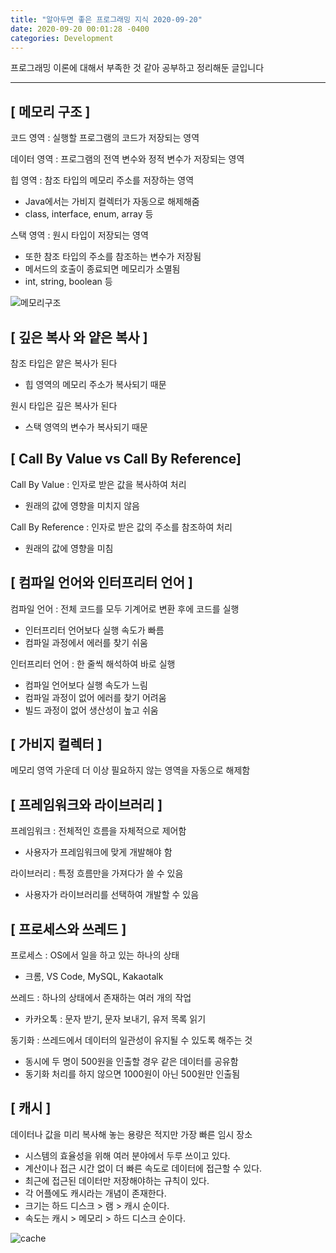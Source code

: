 ```yaml
---
title: "알아두면 좋은 프로그래밍 지식 2020-09-20"
date: 2020-09-20 00:01:28 -0400
categories: Development
---
```


프로그래밍 이론에 대해서 부족한 것 같아 공부하고 정리해둔 글입니다
<hr>

## [ 메모리 구조 ]
코드 영역 : 실행할 프로그램의 코드가 저장되는 영역

데이터 영역 : 프로그램의 전역 변수와 정적 변수가 저장되는 영역

힙 영역 : 참조 타입의 메모리 주소를 저장하는 영역
- Java에서는 가비지 컬렉터가 자동으로 해제해줌
- class, interface, enum, array 등

스택 영역 : 원시 타입이 저장되는 영역 
- 또한 참조 타입의 주소를 참조하는 변수가 저장됨
- 메서드의 호출이 종료되면 메모리가 소멸됨 
- int, string, boolean 등

![메모리구조](https://user-images.githubusercontent.com/52072077/112745270-0b4e6500-8fe2-11eb-894e-4a420fdf6c2b.png)

## [ 깊은 복사 와 얕은 복사 ]
참조 타입은 얕은 복사가 된다 
- 힙 영역의 메모리 주소가 복사되기 때문

원시 타입은 깊은 복사가 된다 
- 스택 영역의 변수가 복사되기 때문

## [ Call By Value vs Call By Reference]
Call By Value : 인자로 받은 값을 복사하여 처리 
- 원래의 값에 영향을 미치지 않음

Call By Reference : 인자로 받은 값의 주소를 참조하여 처리
- 원래의 값에 영향을 미침

## [ 컴파일 언어와 인터프리터 언어 ]
컴파일 언어 : 전체 코드를 모두 기계어로 변환 후에 코드를 실행
- 인터프리터 언어보다 실행 속도가 빠름
- 컴파일 과정에서 에러를 찾기 쉬움

인터프리터 언어 : 한 줄씩 해석하여 바로 실행
- 컴파일 언어보다 실행 속도가 느림 
- 컴파일 과정이 없어 에러를 찾기 어려움 
- 빌드 과정이 없어 생산성이 높고 쉬움

## [ 가비지 컬렉터 ]
메모리 영역 가운데 더 이상 필요하지 않는 영역을 자동으로 해제함

## [ 프레임워크와 라이브러리 ]
프레임워크 : 전체적인 흐름을 자체적으로 제어함
- 사용자가 프레임워크에 맞게 개발해야 함 

라이브러리 : 특정 흐름만을 가져다가 쓸 수 있음
- 사용자가 라이브러리를 선택하여 개발할 수 있음

## [ 프로세스와 쓰레드 ]
프로세스 : OS에서 일을 하고 있는 하나의 상태
 - 크롬, VS Code, MySQL, Kakaotalk

쓰레드 : 하나의 상태에서 존재하는 여러 개의 작업
- 카카오톡 : 문자 받기, 문자 보내기, 유저 목록 읽기

동기화 : 쓰레드에서 데이터의 일관성이 유지될 수 있도록 해주는 것
- 동시에 두 명이 500원을 인출할 경우 같은 데이터를 공유함
- 동기화 처리를 하지 않으면 1000원이 아닌 500원만 인출됨

## [ 캐시 ]
데이터나 값을 미리 복사해 놓는 용량은 적지만 가장 빠른 임시 장소
- 시스템의 효율성을 위해 여러 분야에서 두루 쓰이고 있다.
- 계산이나 접근 시간 없이 더 빠른 속도로 데이터에 접근할 수 있다.
- 최근에 접근된 데이터만 저장해야하는 규칙이 있다.
- 각 어플에도 캐시라는 개념이 존재한다.
- 크기는 하드 디스크 > 램 > 캐시 순이다.
- 속도는 캐시 > 메모리 > 하드 디스크 순이다.

![cache](https://user-images.githubusercontent.com/52072077/93698987-07341d00-fb51-11ea-88eb-eda294dcf843.png)

